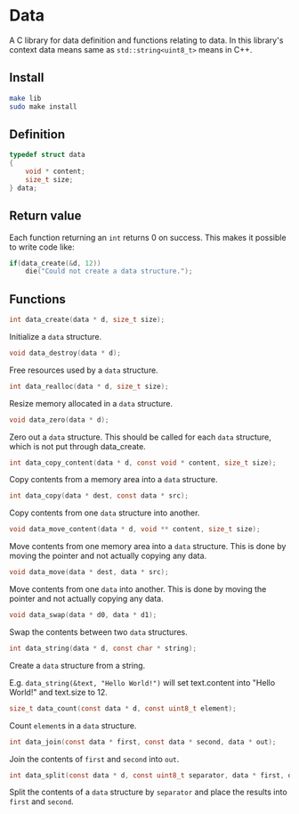 # Data

A C library for data definition and functions relating to data.
In this library's context data means same as `std::string<uint8_t>` means in
C++.

## Install

```sh
make lib
sudo make install
```

## Definition

```c
typedef struct data
{
	void * content;
	size_t size;
} data;
```

## Return value

Each function returning an `int` returns 0 on success.
This makes it possible to write code like:

```c
if(data_create(&d, 12))
    die("Could not create a data structure.");
```

## Functions

```c
int data_create(data * d, size_t size);
```

Initialize a `data` structure.

```c
void data_destroy(data * d);
```

Free resources used by a `data` structure.

```c
int data_realloc(data * d, size_t size);
```

Resize memory allocated in a `data` structure.

```c
void data_zero(data * d);
```

Zero out a `data` structure.
This should be called for each `data` structure, which is not put through data_create.

```c
int data_copy_content(data * d, const void * content, size_t size);
```

Copy contents from a memory area into a `data` structure.

```c
int data_copy(data * dest, const data * src);
```

Copy contents from one `data` structure into another.

```c
void data_move_content(data * d, void ** content, size_t size);
```

Move contents from one memory area into a `data` structure.
This is done by moving the pointer and not actually copying any data.

```c
void data_move(data * dest, data * src);
```

Move contents from one `data` into another.
This is done by moving the pointer and not actually copying any data.

```c
void data_swap(data * d0, data * d1);
```

Swap the contents between two `data` structures.

```c
int data_string(data * d, const char * string);
```

Create a `data` structure from a string.

E.g. `data_string(&text, "Hello World!")`
will set text.content into "Hello World!" and text.size to 12.

```c
size_t data_count(const data * d, const uint8_t element);
```

Count `element`s in a `data` structure.

```c
int data_join(const data * first, const data * second, data * out);
```

Join the contents of `first` and `second` into `out`.

```c
int data_split(const data * d, const uint8_t separator, data * first, data * second);
```

Split the contents of a `data` structure by `separator` and place the results into `first` and `second`.
